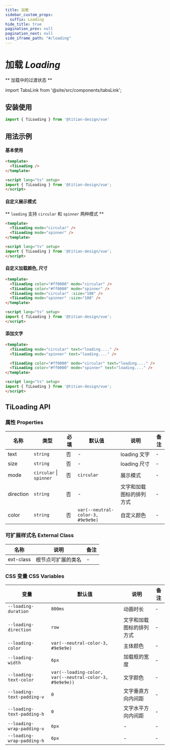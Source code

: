 ```yaml
---
title: 加载
sidebar_custom_props:
  suffix: Loading
hide_title: true
pagination_prev: null
pagination_next: null
side_iframe_path: "#/loading"
---
```


# 加载 _Loading_

** 加载中的过渡状态 **

import TabsLink from '@site/src/components/tabsLink';

<TabsLink id="tiloading-api" />

## 安装使用

```typescript showLineNumbers
import { TiLoading } from '@titian-design/vue'
```

## 用法示例
#### 基本使用

```html showLineNumbers
<template>
  <TiLoading />
</template>

<script lang="ts" setup>
import { TiLoading } from '@titian-design/vue';
</script>
```

#### 自定义展示模式

** `loading` 支持 `circular` 和 `spinner` 两种模式 **

```html showLineNumbers
<template>
  <TiLoading mode="circular" />
  <TiLoading mode="spinner" />
</template>

<script lang="ts" setup>
import { TiLoading } from '@titian-design/vue';
</script>
```

#### 自定义加载颜色, 尺寸

```html showLineNumbers
<template>
  <TiLoading color="#ff0000" mode="circular" />
  <TiLoading color="#ff0000" mode="spinner" />
  <TiLoading mode="circular" :size="108" />
  <TiLoading mode="spinner" :size="108" />
</template>

<script lang="ts" setup>
import { TiLoading } from '@titian-design/vue';
</script>
```

#### 添加文字

```html showLineNumbers
<template>
  <TiLoading mode="circular" text="loading...." />
  <TiLoading mode="spinner" text="loading...." />

  <TiLoading color="#ff0000" mode="circular" text="loading...." />
  <TiLoading color="#ff0000" mode="spinner" text="loading...." />
</template>

<script lang="ts" setup>
import { TiLoading } from '@titian-design/vue';
</script>
```

## TiLoading API

### 属性 **Properties**

| 名称      | 类型     | 必填 | 默认值     | 说明                                    | 备注 |
| --------- | -------- | ---- | ---------- | --------------------------------------- | ---- |
| text      | `string` | 否   | -          | loading 文字                            |  -    |
| size      | `string` | 否   | -          | loading 尺寸                            |   -   |
| mode      | `circular` \| `spinner` | 否   | `circular` | 展示模式  |     - |
| direction | `string` | 否   | -  | 文字和加载图标的排列方式 |     - |
| color     | `string` | 否   | `var(--neutral-color-3, #9e9e9e)` | 自定义颜色 | - |

### 可扩展样式名 **External Class**

| 名称     | 说明               | 备注 |
| -------- | ------------------ | ---- |
| ext-class | 根节点可扩展的类名 | -    |

### CSS 变量 **CSS Variables**

| 变量                     | 默认值 | 说明                     | 备注 |
| ------------------------ | -------- | ---------------- | ---- |
| `--loading-duration`       | `800ms` | 动画时长                 | -    |
| `--loading-direction`      | `row` | 文字和加载图标的排列方式 | -    |
| `--loading-color`          | `var(--neutral-color-3, #9e9e9e)` | 主体颜色                 | -    |
| `--loading-width`          | `6px` | 加载框的宽度  | -    |
| `--loading-text-color`     | `var(--loading-color, var(--neutral-color-3, #9e9e9e))` | 文字颜色  | -    |
| `--loading-text-padding-v` | `0`  | 文字垂直方向内间距       | -    |
| `--loading-text-padding-h` | `0` | 文字水平方向内间距       | -    |
| `--loading-wrap-padding-v` | `6px` | - | - |
| `--loading-wrap-padding-h` | `6px` | - | - |
